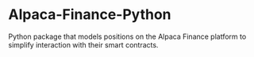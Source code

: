 # Alpaca-Finance-Python
 Python package that models positions on the Alpaca Finance platform to simplify interaction with their smart contracts.
